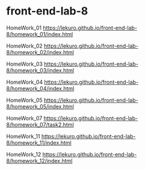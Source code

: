 # front-end-lab-8
HomeWork_01    https://lekuro.github.io/front-end-lab-8/homework_01/index.html

HomeWork_02    https://lekuro.github.io/front-end-lab-8/homework_02/index.html

HomeWork_03    https://lekuro.github.io/front-end-lab-8/homework_03/index.html

HomeWork_04    https://lekuro.github.io/front-end-lab-8/homework_04/index.html

HomeWork_05    https://lekuro.github.io/front-end-lab-8/homework_05/index.html

HomeWork_07    https://lekuro.github.io/front-end-lab-8/homework_07/task2.html

HomeWork_11    https://lekuro.github.io/front-end-lab-8/homework_11/index.html

HomeWork_12    https://lekuro.github.io/front-end-lab-8/homework_12/index.html
